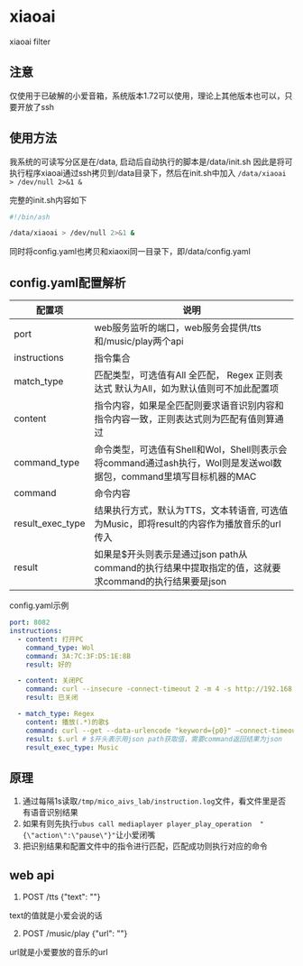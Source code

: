 # xiaoai
 xiaoai filter

 ## 注意
 仅使用于已破解的小爱音箱，系统版本1.72可以使用，理论上其他版本也可以，只要开放了ssh

 ## 使用方法
 我系统的可读写分区是在/data, 启动后自动执行的脚本是/data/init.sh
 因此是将可执行程序xiaoai通过ssh拷贝到/data目录下，然后在init.sh中加入
 `/data/xiaoai > /dev/null 2>&1 &`

 完整的init.sh内容如下
 ```sh
#!/bin/ash

/data/xiaoai > /dev/null 2>&1 &
 ```

同时将config.yaml也拷贝和xiaoxi同一目录下，即/data/config.yaml

## config.yaml配置解析
| 配置项 | 说明 |
| --- | --- |
| port |                web服务监听的端口，web服务会提供/tts和/music/play两个api |
| instructions |        指令集合 |
| match_type |          匹配类型，可选值有All 全匹配， Regex 正则表达式  默认为All，如为默认值则可不加此配置项 |
| content |            指令内容，如果是全匹配则要求语音识别内容和指令内容一致，正则表达式则为匹配有值则算通过 |
| command_type |        命令类型，可选值有Shell和Wol，Shell则表示会将command通过ash执行，Wol则是发送wol数据包，command里填写目标机器的MAC |
| command |             命令内容 |
| result_exec_type|    结果执行方式，默认为TTS，文本转语音, 可选值为Music，即将result的内容作为播放音乐的url传入 |
| result |              如果是$开头则表示是通过json path从command的执行结果中提取指定的值，这就要求command的执行结果要是json |


config.yaml示例
```yaml
port: 8082
instructions:
  - content: 打开PC
    command_type: Wol
    command: 3A:7C:3F:D5:1E:8B
    result: 好的

  - content: 关闭PC
    command: curl --insecure -connect-timeout 2 -m 4 -s http://192.168.1.100:30000?pass=sdfscs
    result: 已关闭

  - match_type: Regex
    content: 播放(.*)的歌$
    command: curl --get --data-urlencode "keyword={p0}" –connect-timeout 2  http://192.168.2.102:3030/music # {p0}表示匹配到的第一个替换到这里,{p1} {p2}以此类推
    result: $.url # $开头表示用json path获取值，需要command返回结果为json
    result_exec_type: Music
```

## 原理
1. 通过每隔1s读取`/tmp/mico_aivs_lab/instruction.log`文件，看文件里是否有语音识别结果
2. 如果有则先执行`ubus call mediaplayer player_play_operation  "{\"action\":\"pause\"}"`让小爱闭嘴
3. 把识别结果和配置文件中的指令进行匹配，匹配成功则执行对应的命令

## web api
1. POST /tts {"text": ""}         

text的值就是小爱会说的话

2. POST /music/play {"url": ""}

url就是小爱要放的音乐的url
